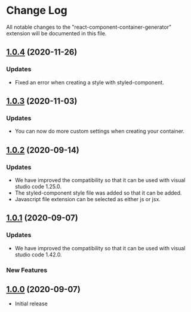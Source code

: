 # Change Log

All notable changes to the "react-component-container-generator" extension will be documented in this file.

<a name="1.0.4"></a>

## [1.0.4](https://github.com/Sh031224/react-component-container-generator/releases/tag/v1.0.4) (2020-11-26)

### Updates

- Fixed an error when creating a style with styled-component.

<a name="1.0.3"></a>

## [1.0.3](https://github.com/Sh031224/react-component-container-generator/releases/tag/v1.0.3) (2020-11-03)

### Updates

- You can now do more custom settings when creating your container.

<a name="1.0.2"></a>

## [1.0.2](https://github.com/Sh031224/react-component-container-generator/releases/tag/v1.0.2) (2020-09-14)

### Updates

- We have improved the compatibility so that it can be used with visual studio code 1.25.0.
- The styled-component style file was added so that it can be added.
- Javascript file extension can be selected as either js or jsx.

<a name="1.0.1"></a>

## [1.0.1](https://github.com/Sh031224/react-component-container-generator/releases/tag/v1.0.1) (2020-09-07)

### Updates

- We have improved the compatibility so that it can be used with visual studio code 1.42.0.

### New Features

<a name="1.0.0"></a>

## [1.0.0](#) (2020-09-07)

- Initial release
